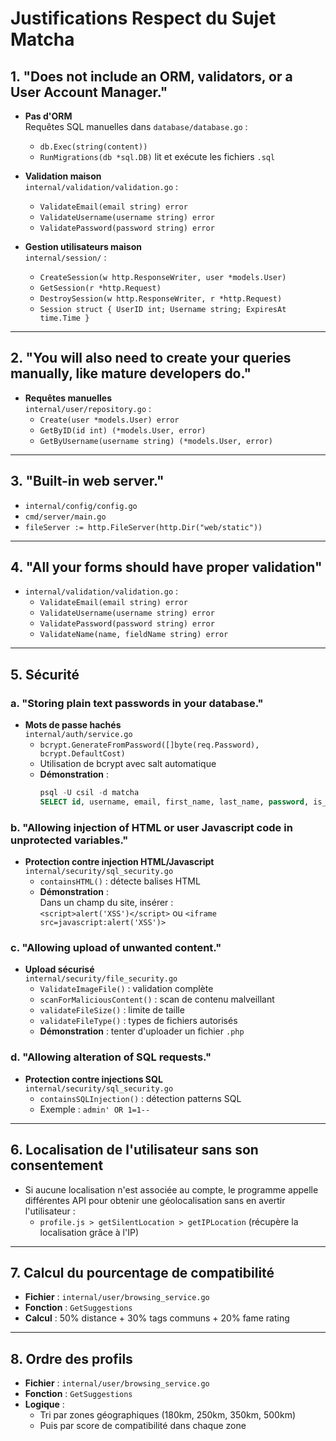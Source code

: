 # Justifications Respect du Sujet Matcha

## 1. "Does not include an ORM, validators, or a User Account Manager."

- **Pas d'ORM**  
	Requêtes SQL manuelles dans `database/database.go` :  
	- `db.Exec(string(content))`
	- `RunMigrations(db *sql.DB)` lit et exécute les fichiers `.sql`

- **Validation maison**  
	`internal/validation/validation.go` :  
	- `ValidateEmail(email string) error`
	- `ValidateUsername(username string) error`
	- `ValidatePassword(password string) error`

- **Gestion utilisateurs maison**  
	`internal/session/` :  
	- `CreateSession(w http.ResponseWriter, user *models.User)`
	- `GetSession(r *http.Request)`
	- `DestroySession(w http.ResponseWriter, r *http.Request)`
	- `Session struct { UserID int; Username string; ExpiresAt time.Time }`

---

## 2. "You will also need to create your queries manually, like mature developers do."

- **Requêtes manuelles**  
	`internal/user/repository.go` :  
	- `Create(user *models.User) error`
	- `GetByID(id int) (*models.User, error)`
	- `GetByUsername(username string) (*models.User, error)`

---

## 3. "Built-in web server."

- `internal/config/config.go`
- `cmd/server/main.go`
- `fileServer := http.FileServer(http.Dir("web/static"))`

---

## 4. "All your forms should have proper validation"

- `internal/validation/validation.go` :  
	- `ValidateEmail(email string) error`
	- `ValidateUsername(username string) error`
	- `ValidatePassword(password string) error`
	- `ValidateName(name, fieldName string) error`

---

## 5. Sécurité

### a. "Storing plain text passwords in your database."

- **Mots de passe hachés**  
	`internal/auth/service.go`  
	- `bcrypt.GenerateFromPassword([]byte(req.Password), bcrypt.DefaultCost)`  
	- Utilisation de bcrypt avec salt automatique  
	- **Démonstration** :  
		```sql
		psql -U csil -d matcha
		SELECT id, username, email, first_name, last_name, password, is_verified, created_at FROM users;
		```

### b. "Allowing injection of HTML or user Javascript code in unprotected variables."

- **Protection contre injection HTML/Javascript**  
	`internal/security/sql_security.go`  
	- `containsHTML()` : détecte balises HTML  
	- **Démonstration** :  
		Dans un champ du site, insérer :  
		`<script>alert('XSS')</script>` ou `<iframe src=javascript:alert('XSS')>`

### c. "Allowing upload of unwanted content."

- **Upload sécurisé**  
	`internal/security/file_security.go`  
	- `ValidateImageFile()` : validation complète
	- `scanForMaliciousContent()` : scan de contenu malveillant
	- `validateFileSize()` : limite de taille
	- `validateFileType()` : types de fichiers autorisés  
	- **Démonstration** : tenter d'uploader un fichier `.php`

### d. "Allowing alteration of SQL requests."

- **Protection contre injections SQL**  
	`internal/security/sql_security.go`  
	- `containsSQLInjection()` : détection patterns SQL  
	- Exemple : `admin' OR 1=1--`

---

## 6. Localisation de l'utilisateur sans son consentement

- Si aucune localisation n'est associée au compte, le programme appelle différentes API pour obtenir une géolocalisation sans en avertir l'utilisateur :  
	- `profile.js > getSilentLocation > getIPLocation` (récupère la localisation grâce à l'IP)

---

## 7. Calcul du pourcentage de compatibilité

- **Fichier** : `internal/user/browsing_service.go`
- **Fonction** : `GetSuggestions`
- **Calcul** : 50% distance + 30% tags communs + 20% fame rating

---

## 8. Ordre des profils

- **Fichier** : `internal/user/browsing_service.go`
- **Fonction** : `GetSuggestions`
- **Logique** :  
	- Tri par zones géographiques (180km, 250km, 350km, 500km)
	- Puis par score de compatibilité dans chaque zone